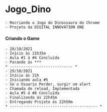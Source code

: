 # Jogo_Dino
    - Recriando o Jogo do Dinossauro do Chrome
    - Projeto da DIGITAL INNOVATION ONE

#### Criando o Game
    - 28/10/2021
    - Início ás 21h35m
    - Aula #1 á #4 Concluida
    - Parando ás ***
    * ---------------------------- *
    - 29/10/2021
    - Início ás 21h
    - Iniciando aula #5
    - Se o Úsuario Perder, surgir um alert 
    - Chamada de reload, Implementada
    - Aula #5 á #8 Concluída
    - Finalizando ás 22h45m
    - Entregando Projeto ás 22h50m
    * --------------------------------------- *
